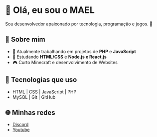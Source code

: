 # 👋 Olá, eu sou o MAEL

Sou desenvolvedor apaixonado por tecnologia, programação e jogos. 🚀

## 📌 Sobre mim
- 🔭 Atualmente trabalhando em projetos de **PHP** e **JavaScript**
- 🌱 Estudando **HTML/CSS** e **Node.js e React.js**
- 🎮 Curto Minecraft e desenvolvimento de Websites

## 🔧 Tecnologias que uso
- HTML | CSS | JavaScript | PHP
- MySQL | Git | GitHub

## 🌐 Minhas redes
- [Discord](https://discord.com/users/maelgamer998)
- [Youtube](https://www.youtube.com/@maelsontv)
